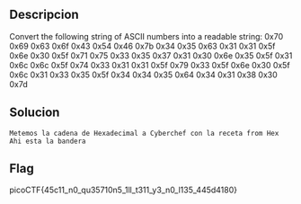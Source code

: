 ## Descripcion

Convert the following string of ASCII numbers into a readable string: 0x70 0x69 0x63 0x6f 0x43 0x54 0x46 0x7b 0x34 0x35 0x63 0x31 0x31 0x5f 0x6e 0x30 0x5f 0x71 0x75 0x33 0x35 0x37 0x31 0x30 0x6e 0x35 0x5f 0x31 0x6c 0x6c 0x5f 0x74 0x33 0x31 0x31 0x5f 0x79 0x33 0x5f 0x6e 0x30 0x5f 0x6c 0x31 0x33 0x35 0x5f 0x34 0x34 0x35 0x64 0x34 0x31 0x38 0x30 0x7d
## Solucion
```
Metemos la cadena de Hexadecimal a Cyberchef con la receta from Hex  
Ahi esta la bandera

```

## Flag
picoCTF{45c11_n0_qu35710n5_1ll_t311_y3_n0_l135_445d4180}